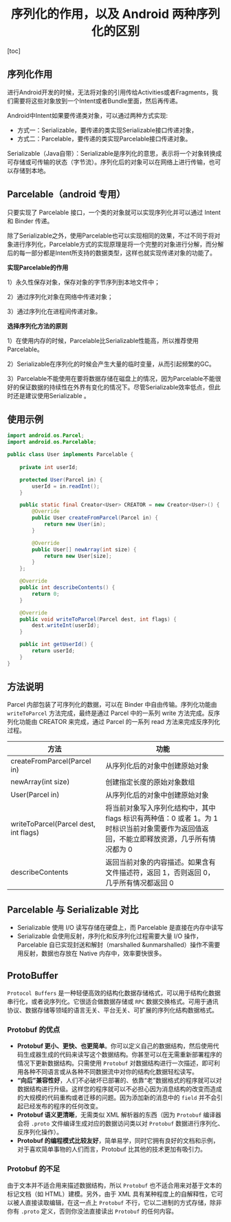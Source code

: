 <h1 align="center">序列化的作用，以及 Android 两种序列化的区别</h1>

[toc]

## 序列化作用

 进行Android开发的时候，无法将对象的引用传给Activities或者Fragments，我们需要将这些对象放到一个Intent或者Bundle里面，然后再传递。

Android中Intent如果要传递类对象，可以通过两种方式实现:

* 方式一：Serializable，要传递的类实现Serializable接口传递对象，
* 方式二：Parcelable，要传递的类实现Parcelable接口传递对象。

Serializable（Java自带）：Serializable是序列化的意思，表示将一个对象转换成可存储或可传输的状态（字节流）。序列化后的对象可以在网络上进行传输，也可以存储到本地。

## Parcelable（android 专用）

只要实现了 Parcelable 接口，一个类的对象就可以实现序列化并可以通过 Intent 和 Binder 传递。

除了Serializable之外，使用Parcelable也可以实现相同的效果，不过不同于将对象进行序列化，Parcelable方式的实现原理是将一个完整的对象进行分解，而分解后的每一部分都是Intent所支持的数据类型，这样也就实现传递对象的功能了。

**实现Parcelable的作用**

1）永久性保存对象，保存对象的字节序列到本地文件中；

2）通过序列化对象在网络中传递对象；

3）通过序列化在进程间传递对象。

**选择序列化方法的原则**

1）在使用内存的时候，Parcelable比Serializable性能高，所以推荐使用Parcelable。

2）Serializable在序列化的时候会产生大量的临时变量，从而引起频繁的GC。

3）Parcelable不能使用在要将数据存储在磁盘上的情况，因为Parcelable不能很好的保证数据的持续性在外界有变化的情况下。尽管Serializable效率低点，但此时还是建议使用Serializable 。

## 使用示例

```java
import android.os.Parcel;
import android.os.Parcelable;

public class User implements Parcelable {
    
    private int userId;

    protected User(Parcel in) {
        userId = in.readInt();
    }

    public static final Creator<User> CREATOR = new Creator<User>() {
        @Override
        public User createFromParcel(Parcel in) {
            return new User(in);
        }

        @Override
        public User[] newArray(int size) {
            return new User[size];
        }
    };

    @Override
    public int describeContents() {
        return 0;
    }

    @Override
    public void writeToParcel(Parcel dest, int flags) {
        dest.writeInt(userId);
    }

    public int getUserId() {
        return userId;
    }
}
```

## 方法说明

Parcel 内部包装了可序列化的数据，可以在 Binder 中自由传输。序列化功能由 ``writeToParcel`` 方法完成，最终是通过 Parcel 中的一系列 write 方法完成。反序列化功能由 CREATOR 来完成，通过 Parcel 的一系列 read 方法来完成反序列化过程。

| 方法                                  | 功能                                                         |
| ------------------------------------- | ------------------------------------------------------------ |
| createFromParcel(Parcel in)           | 从序列化后的对象中创建原始对象                               |
| newArray(int size)                    | 创建指定长度的原始对象数组                                   |
| User(Parcel in)                       | 从序列化后的对象中创建原始对象                               |
| writeToParcel(Parcel dest, int flags) | 将当前对象写入序列化结构中，其中 flags 标识有两种值：0 或者 1。为 1 时标识当前对象需要作为返回值返回，不能立即释放资源，几乎所有情况都为 0 |
| describeContents                      | 返回当前对象的内容描述。如果含有文件描述符，返回 1，否则返回 0，几乎所有情况都返回 0 |

## Parcelable 与 Serializable 对比

- Serializable 使用 I/O 读写存储在硬盘上，而 Parcelable 是直接在内存中读写
- Serializable 会使用反射，序列化和反序列化过程需要大量 I/O 操作， Parcelable 自已实现封送和解封（marshalled &unmarshalled）操作不需要用反射，数据也存放在 Native 内存中，效率要快很多。

## ProtoBuffer

`Protocol Buffers` 是一种轻便高效的结构化数据存储格式，可以用于结构化数据串行化，或者说序列化。它很适合做数据存储或 `RPC` 数据交换格式。可用于通讯协议、数据存储等领域的语言无关、平台无关、可扩展的序列化结构数据格式。

### Protobuf 的优点

  - **Protobuf 更小、更快、也更简单**。你可以定义自己的数据结构，然后使用代码生成器生成的代码来读写这个数据结构。你甚至可以在无需重新部署程序的情况下更新数据结构。只需使用 `Protobuf` 对数据结构进行一次描述，即可利用各种不同语言或从各种不同数据流中对你的结构化数据轻松读写。
  - **“向后”兼容性好**，人们不必破坏已部署的、依靠“老”数据格式的程序就可以对数据结构进行升级。这样您的程序就可以不必担心因为消息结构的改变而造成的大规模的代码重构或者迁移的问题。因为添加新的消息中的 `field` 并不会引起已经发布的程序的任何改变。
  - **Protobuf 语义更清晰**，无需类似 XML 解析器的东西（因为 `Protobuf` 编译器会将 `.proto` 文件编译生成对应的数据访问类以对 `Protobuf` 数据进行序列化、反序列化操作）。
  - **Protobuf 的编程模式比较友好**，简单易学，同时它拥有良好的文档和示例，对于喜欢简单事物的人们而言，Protobuf 比其他的技术更加有吸引力。

### Protobuf 的不足

由于文本并不适合用来描述数据结构，所以 `Protobuf` 也不适合用来对基于文本的标记文档（如 HTML）建模。另外，由于 XML 具有某种程度上的自解释性，它可以被人直接读取编辑，在这一点上 `Protobuf` 不行，它以二进制的方式存储，除非你有 `.proto` 定义，否则你没法直接读出 `Protobuf` 的任何内容。
